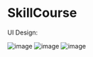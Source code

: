 # SkillCourse




UI Design:

![image](https://user-images.githubusercontent.com/61596575/221812809-605b52fb-2590-4759-8bbc-37fe61df5459.png)
![image](https://user-images.githubusercontent.com/61596575/221812831-9aec60ff-46ea-4216-8c90-31769ce985fd.png)
![image](https://user-images.githubusercontent.com/61596575/221812865-f965fad3-59a6-4060-a2d0-4e9776e34aa5.png)
